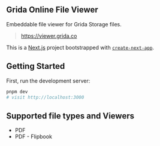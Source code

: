 ## Grida Online File Viewer

Embeddable file viewer for Grida Storage files.

> https://viewer.grida.co

This is a [Next.js](https://nextjs.org) project bootstrapped with [`create-next-app`](https://nextjs.org/docs/app/api-reference/cli/create-next-app).

## Getting Started

First, run the development server:

```bash
pnpm dev
# visit http://localhost:3000
```

## Supported file types and Viewers

- PDF
- PDF - Flipbook
